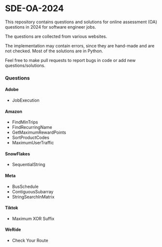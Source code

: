 # SDE-OA-2024
This repository contains questions and solutions for online assessment (OA) questions in 2024 for software engineer jobs. 

The questions are collected from various websites. 

The implementation may contain errors, since they are hand-made and are not checked. Most of the solutions are in Python. 

Feel free to make pull requests to report bugs in code or add new questions/solutions. 


### Questions
#### Adobe
- JobExecution
#### Amazon
- FindMinTrips
- FindRecurringName
- GetMaximumRewardPoints
- SortProductCodes
- MaximumUserTraffic
#### SnowFlakes
- SequentialString
#### Meta
- BusSchedule
- ContiguousSubarray
- StringSearchInMatrix
#### Tiktok
- Maximum XOR Suffix
#### WeRide
- Check Your Route